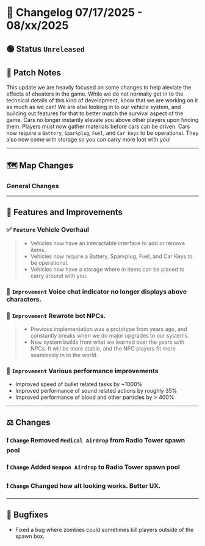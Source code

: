 # 📑 Changelog 07/17/2025 - 08/xx/2025

## 🟢 Status `Unreleased`

## 💬 Patch Notes

This update we are heavily focused on some changes to help aleviate the effects of cheaters in the game. While we do not normally get in to the technical details of this kind of development, know that we are working on it as much as we can!
We are also looking in to our vehicle system, and building out features for that to better match the survival aspect of the game. Cars no longer instantly elevate you above other players upon finding them.
Players must now gather materials before cars can be driven. Cars now require a `Battery`, `Sparkplug`, `Fuel`, and `Car Keys` to be operational. They also now come with storage so you can carry more loot with you!

________

## 🗺️ Map Changes

### General Changes

________

## 📢 Features and Improvements

### ✅ `Feature` Vehicle Overhaul
>- Vehicles now have an interactable interface to add or remove items.
>- Vehicles now require a Battery, Sparkplug, Fuel, and Car Keys to be operational.
>- Vehicles now have a storage where in items can be placed to carry around with you.

### 🔼 `Improvement` Voice chat indicator no longer displays above characters.

### 🔼 `Improvement` Rewrote bot NPCs.
>- Previous implementation was a prototype from years ago, and constantly breaks when we do major upgrades to our systems.
>- New system builds from what we learned over the years with NPCs. It will be more stable, and the NPC players fit more seamlessly in to the world.

### 🔼 `Improvement` Various performance improvements
- Improved speed of bullet related tasks by ~1000%
- Improved performance of sound related actions by roughly 35%
- Improved performance of blood and other particles by > 400%

________

## ⚖️ Changes

### ❗ `Change` Removed `Medical Airdrop` from Radio Tower spawn pool

### ❗ `Change` Added `Weapon Airdrop` to Radio Tower spawn pool

### ❗ `Change` Changed how alt looking works. Better UX.

________

## 🐛 Bugfixes
- Fixed a bug where zombies could sometimes kill players outside of the spawn box.
